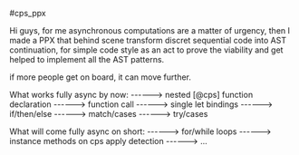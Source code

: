 #cps_ppx

Hi guys, for me asynchronous computations are a matter of urgency, then I made a PPX that behind scene transform discret sequential code into AST continuation, for simple code style as an act to prove the viability and get helped to implement all the AST patterns.

if more people get on board, it can move further.

What works fully async by now:
------>    nested [@cps] function declaration
------>    function call
------>    single let bindings
------>    if/then/else
------>    match/cases
------>    try/cases

What will come fully async on short:
------> for/while loops
------> instance methods on cps apply detection
------> ...